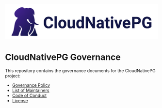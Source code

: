 [![CloudNativePG](./logo/cloudnativepg.png)](https://cloudnative-pg.io/)

# CloudNativePG Governance

This repository contains the governance documents for the CloudNativePG
project:

* [Governance Policy](./GOVERNANCE.md)
* [List of Maintainers](./MAINTAINERS.md)
* [Code of Conduct](./CODE_OF_CONDUCT.md)
* [License](./LICENSE)

